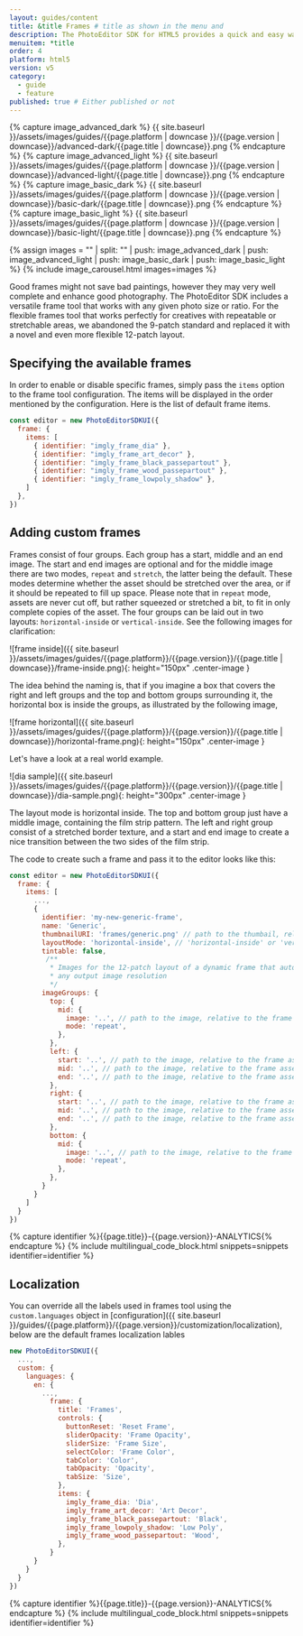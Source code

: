 ```yaml
---
layout: guides/content
title: &title Frames # title as shown in the menu and
description: The PhotoEditor SDK for HTML5 provides a quick and easy way for adding frames to any creative. Learn how to add custom frame assets to the library.
menuitem: *title
order: 4
platform: html5
version: v5
category:
  - guide
  - feature
published: true # Either published or not
---
```

<!-- ![{{page.title}} tool]({{ site.baseurl }}/assets/images/guides/{{page.platform | downcase }}/{{page.version | downcase}}/{{page.title | downcase}}.jpg){: .center-image style="padding: 20px; max-height: 400px;"} -->

{% capture image_advanced_dark %}
{{ site.baseurl }}/assets/images/guides/{{page.platform | downcase }}/{{page.version | downcase}}/advanced-dark/{{page.title | downcase}}.png
{% endcapture %}
{% capture image_advanced_light %}
{{ site.baseurl }}/assets/images/guides/{{page.platform | downcase }}/{{page.version | downcase}}/advanced-light/{{page.title | downcase}}.png
{% endcapture %}
{% capture image_basic_dark %}
{{ site.baseurl }}/assets/images/guides/{{page.platform | downcase }}/{{page.version | downcase}}/basic-dark/{{page.title | downcase}}.png
{% endcapture %}
{% capture image_basic_light %}
{{ site.baseurl }}/assets/images/guides/{{page.platform | downcase }}/{{page.version | downcase}}/basic-light/{{page.title | downcase}}.png
{% endcapture %}

{% assign images = "" | split: "" | push: image_advanced_dark | push: image_advanced_light | push: image_basic_dark | push: image_basic_light %}
{% include image_carousel.html images=images %}

Good frames might not save bad paintings, however they may very well complete and enhance good photography. The PhotoEditor SDK includes a versatile frame tool that works with any given photo size or ratio. For the flexible frames tool that works perfectly for creatives with repeatable or stretchable areas, we abandoned the 9-patch standard and replaced it with a novel and even more flexible 12-patch layout.

## Specifying the available frames

In order to enable or disable specific frames, simply pass the `items` option to the frame tool configuration. The items will be displayed in the order mentioned by the configuration. Here is the list of default frame items.

```js
const editor = new PhotoEditorSDKUI({
  frame: {
    items: [
      { identifier: "imgly_frame_dia" },
      { identifier: "imgly_frame_art_decor" },
      { identifier: "imgly_frame_black_passepartout" },
      { identifier: "imgly_frame_wood_passepartout" },
      { identifier: "imgly_frame_lowpoly_shadow" },
    ]
  },
})
```

## Adding custom frames

Frames consist of four groups. Each group has a start, middle and an end image. The start and end images are optional and for the middle image there are two modes, `repeat` and `stretch`, the latter being the default. These modes determine whether the asset should be stretched over the area, or if it should be repeated to fill up space. Please note that in `repeat` mode, assets are never cut off, but rather squeezed or stretched a bit, to fit in only complete copies of the asset.
The four groups can be laid out in two layouts: `horizontal-inside` or `vertical-inside`. See the following images for clarification:

![frame inside]({{ site.baseurl }}/assets/images/guides/{{page.platform}}/{{page.version}}/{{page.title | downcase}}/frame-inside.png){: height="150px" .center-image }

The idea behind the naming is, that if you imagine a box that covers the right and left groups and the top and bottom groups surrounding it,
the horizontal box is inside the groups, as illustrated by the following image,

![frame horizontal]({{ site.baseurl }}/assets/images/guides/{{page.platform}}/{{page.version}}/{{page.title | downcase}}/horizontal-frame.png){: height="150px" .center-image }

Let's have a look at a real world example.

![dia sample]({{ site.baseurl }}/assets/images/guides/{{page.platform}}/{{page.version}}/{{page.title | downcase}}/dia-sample.png){: height="300px" .center-image }

The layout mode is horizontal inside. The top and bottom group just have a middle image, containing the film strip pattern.
The left and right group consist of a stretched border texture, and a start and end image to create a nice transition between the two sides of the film strip.

The code to create such a frame and pass it to the editor looks like this:

```js
const editor = new PhotoEditorSDKUI({
  frame: {
    items: [
      ...,
      {
        identifier: 'my-new-generic-frame',
        name: 'Generic',
        thumbnailURI: 'frames/generic.png' // path to the thumbail, relative to the frame asset directory
        layoutMode: 'horizontal-inside', // 'horizontal-inside' or 'vertical-inside'
        tintable: false, 
         /**
          * Images for the 12-patch layout of a dynamic frame that automatically adapts to
          * any output image resolution
          */
        imageGroups: {
          top: {
            mid: {
              image: '..', // path to the image, relative to the frame asset directory
              mode: 'repeat',
            },
          },
          left: {
            start: '..', // path to the image, relative to the frame asset directory
            mid: '..', // path to the image, relative to the frame asset directory
            end: '..', // path to the image, relative to the frame asset directory
          },
          right: {
            start: '..', // path to the image, relative to the frame asset directory
            mid: '..', // path to the image, relative to the frame asset directory
            end: '..', // path to the image, relative to the frame asset directory
          },
          bottom: {
            mid: {
              image: '..', // path to the image, relative to the frame asset directory
              mode: 'repeat',
            },
          },
        }
      }
    ]
  }
})

```

{% capture identifier %}{{page.title}}-{{page.version}}-ANALYTICS{% endcapture %}
{% include multilingual_code_block.html snippets=snippets identifier=identifier %}

## Localization

You can override all the labels used in frames tool using the `custom.languages` object in [configuration]({{ site.baseurl }}/guides/{{page.platform}}/{{page.version}}/customization/localization), below are the default frames localization lables

```js
new PhotoEditorSDKUI({
  ...,
  custom: {
    languages: {
      en: {
        ...,
          frame: {
            title: 'Frames',
            controls: {
              buttonReset: 'Reset Frame',
              sliderOpacity: 'Frame Opacity',
              sliderSize: 'Frame Size',
              selectColor: 'Frame Color',
              tabColor: 'Color',
              tabOpacity: 'Opacity',
              tabSize: 'Size',
            },
            items: {
              imgly_frame_dia: 'Dia',
              imgly_frame_art_decor: 'Art Decor',
              imgly_frame_black_passepartout: 'Black',
              imgly_frame_lowpoly_shadow: 'Low Poly',
              imgly_frame_wood_passepartout: 'Wood',
            },
          }
      }
    }
  }
})

```
{% capture identifier %}{{page.title}}-{{page.version}}-ANALYTICS{% endcapture %}
{% include multilingual_code_block.html snippets=snippets identifier=identifier %}